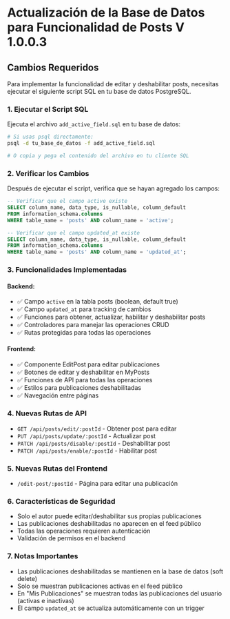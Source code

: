 # Actualización de la Base de Datos para Funcionalidad de Posts V 1.0.0.3

## Cambios Requeridos

Para implementar la funcionalidad de editar y deshabilitar posts, necesitas ejecutar el siguiente script SQL en tu base de datos PostgreSQL.

### 1. Ejecutar el Script SQL

Ejecuta el archivo `add_active_field.sql` en tu base de datos:

```bash
# Si usas psql directamente:
psql -d tu_base_de_datos -f add_active_field.sql

# O copia y pega el contenido del archivo en tu cliente SQL
```

### 2. Verificar los Cambios

Después de ejecutar el script, verifica que se hayan agregado los campos:

```sql
-- Verificar que el campo active existe
SELECT column_name, data_type, is_nullable, column_default 
FROM information_schema.columns 
WHERE table_name = 'posts' AND column_name = 'active';

-- Verificar que el campo updated_at existe
SELECT column_name, data_type, is_nullable, column_default 
FROM information_schema.columns 
WHERE table_name = 'posts' AND column_name = 'updated_at';
```

### 3. Funcionalidades Implementadas

#### Backend:
- ✅ Campo `active` en la tabla posts (boolean, default true)
- ✅ Campo `updated_at` para tracking de cambios
- ✅ Funciones para obtener, actualizar, habilitar y deshabilitar posts
- ✅ Controladores para manejar las operaciones CRUD
- ✅ Rutas protegidas para todas las operaciones

#### Frontend:
- ✅ Componente EditPost para editar publicaciones
- ✅ Botones de editar y deshabilitar en MyPosts
- ✅ Funciones de API para todas las operaciones
- ✅ Estilos para publicaciones deshabilitadas
- ✅ Navegación entre páginas

### 4. Nuevas Rutas de API

- `GET /api/posts/edit/:postId` - Obtener post para editar
- `PUT /api/posts/update/:postId` - Actualizar post
- `PATCH /api/posts/disable/:postId` - Deshabilitar post
- `PATCH /api/posts/enable/:postId` - Habilitar post

### 5. Nuevas Rutas del Frontend

- `/edit-post/:postId` - Página para editar una publicación

### 6. Características de Seguridad

- Solo el autor puede editar/deshabilitar sus propias publicaciones
- Las publicaciones deshabilitadas no aparecen en el feed público
- Todas las operaciones requieren autenticación
- Validación de permisos en el backend

### 7. Notas Importantes

- Las publicaciones deshabilitadas se mantienen en la base de datos (soft delete)
- Solo se muestran publicaciones activas en el feed público
- En "Mis Publicaciones" se muestran todas las publicaciones del usuario (activas e inactivas)
- El campo `updated_at` se actualiza automáticamente con un trigger 